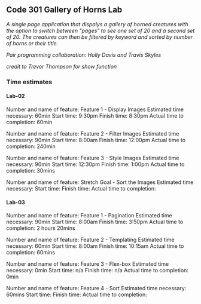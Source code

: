 ## Code 301 Gallery of Horns Lab

*A single page application that dispalys a gallery of horned creatures with the option to switch between "pages" to see one set of 20 and a second set of 20. The creatures can then be filtered by keyword and sorted by number of horns or their title.*

*Pair programming collaboration: Holly Davis and Travis Skyles*

*credit to Trevor Thompson for show function*

### Time estimates
#### Lab-02

Number and name of feature: Feature 1 - Display Images
Estimated time necessary: 60min
Start time: 9:30pm
Finish time: 8:30pm
Actual time to completion: 60min

Number and name of feature: Feature 2 - Filter Images
Estimated time necessary: 90min
Start time: 8:00am
Finish time: 12:00pm
Actual time to completion: 240min

Number and name of feature: Feature 3 - Style Images
Estimated time necessary: 90min
Start time: 12:30pm
Finish time: 1:00pm
Actual time to completion: 30mins

Number and name of feature: Stretch Goal - Sort the Images
Estimated time necessary: 
Start time: 
Finish time: 
Actual time to completion:

#### Lab-03
Number and name of feature: Feature 1 - Pagination
Estimated time necessary: 90min
Start time: 8:00am
Finish time: 3:50pm
Actual time to completion: 2 hours 20mins

Number and name of feature: Feature 2 - Templating
Estimated time necessary: 60min
Start time: 8:00am
Finish time: 10:15am
Actual time to completion: 60mins

Number and name of feature: Feature 3 - Flex-box
Estimated time necessary: 0min
Start time: n/a
Finish time: n/a
Actual time to completion: 0min

Number and name of feature: Feature 4 - Sort
Estimated time necessary: 60mins
Start time: 
Finish time:
Actual time to completion: 

